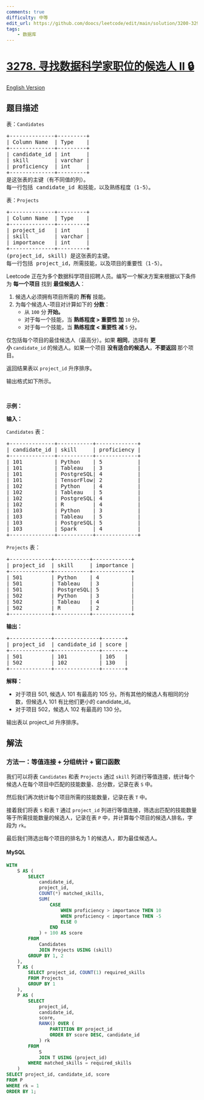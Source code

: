 ```yaml
---
comments: true
difficulty: 中等
edit_url: https://github.com/doocs/leetcode/edit/main/solution/3200-3299/3278.Find%20Candidates%20for%20Data%20Scientist%20Position%20II/README.md
tags:
    - 数据库
---
```


<!-- problem:start -->

# [3278. 寻找数据科学家职位的候选人 II 🔒](https://leetcode.cn/problems/find-candidates-for-data-scientist-position-ii)

[English Version](/solution/3200-3299/3278.Find%20Candidates%20for%20Data%20Scientist%20Position%20II/README_EN.md)

## 题目描述

<!-- description:start -->

<p>表：<font face="monospace"><code>Candidates</code></font></p>

<pre>
+--------------+---------+ 
| Column Name  | Type    | 
+--------------+---------+ 
| candidate_id | int     | 
| skill        | varchar |
| proficiency  | int     |
+--------------+---------+
是这张表的主键（有不同值的列）。 
每一行包括 candidate_id 和技能，以及熟练程度（1-5）。
</pre>

<p>表：<font face="monospace"><code>Projects</code></font></p>

<pre>
+--------------+---------+ 
| Column Name  | Type    | 
+--------------+---------+ 
| project_id   | int     | 
| skill        | varchar |
| importance   | int     |
+--------------+---------+
(project_id, skill) 是这张表的主键。
每一行包括 project_id，所需技能，以及项目的重要性（1-5）。
</pre>

<p>Leetcode 正在为多个数据科学项目招聘人员。编写一个解决方案来根据以下条件为 <strong>每一个项目</strong> 找到 <strong>最佳候选人</strong>：</p>

<ol>
	<li>候选人必须拥有项目所需的 <strong>所有</strong>&nbsp;技能。</li>
	<li>为每个候选人-项目对计算如下的 <strong>分数</strong>：
	<ul>
		<li>从&nbsp;<code>100</code>&nbsp;分<strong>&nbsp;开始。</strong></li>
		<li>对于每一个技能，当 <b>熟练程度 &gt; 重要性 加</b>&nbsp;<code>10</code>&nbsp;分。</li>
		<li>对于每一个技能，当&nbsp;<strong>熟练程度 &lt; 重要性 减</strong>&nbsp;<code>5</code>&nbsp;分。</li>
	</ul>
	</li>
</ol>

<p>仅包括每个项目的最佳候选人（最高分）。如果 <strong>相同</strong>，选择有 <strong>更小</strong>&nbsp;<code>candidate_id</code>&nbsp;的候选人。如果一个项目 <strong>没有适合的候选人</strong>，<strong>不要返回 </strong>那个项目。</p>

<p>返回结果表以&nbsp;<code>project_id</code>&nbsp;升序排序。</p>

<p>输出格式如下所示。</p>

<p>&nbsp;</p>

<p><strong class="example">示例：</strong></p>

<div class="example-block">
<p><strong>输入：</strong></p>

<p><code>Candidates</code> 表：</p>

<pre class="example-io">
+--------------+-----------+-------------+
| candidate_id | skill     | proficiency |
+--------------+-----------+-------------+
| 101          | Python    | 5           |
| 101          | Tableau   | 3           |
| 101          | PostgreSQL| 4           |
| 101          | TensorFlow| 2           |
| 102          | Python    | 4           |
| 102          | Tableau   | 5           |
| 102          | PostgreSQL| 4           |
| 102          | R         | 4           |
| 103          | Python    | 3           |
| 103          | Tableau   | 5           |
| 103          | PostgreSQL| 5           |
| 103          | Spark     | 4           |
+--------------+-----------+-------------+
</pre>

<p><code>Projects</code> 表：</p>

<pre class="example-io">
+-------------+-----------+------------+
| project_id  | skill     | importance |
+-------------+-----------+------------+
| 501         | Python    | 4          |
| 501         | Tableau   | 3          |
| 501         | PostgreSQL| 5          |
| 502         | Python    | 3          |
| 502         | Tableau   | 4          |
| 502         | R         | 2          |
+-------------+-----------+------------+
</pre>

<p><strong>输出：</strong></p>

<pre class="example-io">
+-------------+--------------+-------+
| project_id  | candidate_id | score |
+-------------+--------------+-------+
| 501         | 101          | 105   |
| 502         | 102          | 130   |
+-------------+--------------+-------+
</pre>

<p><strong>解释：</strong></p>

<ul>
	<li>对于项目 501, 候选人 101 有最高的 105 分。所有其他的候选人有相同的分数，但候选人 101 有比他们更小的 candidate_id。</li>
	<li>对于项目 502，候选人&nbsp;102 有最高的 130&nbsp;分。</li>
</ul>

<p>输出表以 project_id 升序排序。</p>
</div>

<!-- description:end -->

## 解法

<!-- solution:start -->

### 方法一：等值连接 + 分组统计 + 窗口函数

我们可以将表 `Candidates` 和表 `Projects` 通过 `skill` 列进行等值连接，统计每个候选人在每个项目中匹配的技能数量、总分数，记录在表 `S` 中。

然后我们再次统计每个项目所需的技能数量，记录在表 `T` 中。

接着我们将表 `S` 和表 `T` 通过 `project_id` 列进行等值连接，筛选出匹配的技能数量等于所需技能数量的候选人，记录在表 `P` 中，并计算每个项目的候选人排名，字段为 `rk`。

最后我们筛选出每个项目的排名为 1 的候选人，即为最佳候选人。

<!-- tabs:start -->

#### MySQL

```sql
WITH
    S AS (
        SELECT
            candidate_id,
            project_id,
            COUNT(*) matched_skills,
            SUM(
                CASE
                    WHEN proficiency > importance THEN 10
                    WHEN proficiency < importance THEN -5
                    ELSE 0
                END
            ) + 100 AS score
        FROM
            Candidates
            JOIN Projects USING (skill)
        GROUP BY 1, 2
    ),
    T AS (
        SELECT project_id, COUNT(1) required_skills
        FROM Projects
        GROUP BY 1
    ),
    P AS (
        SELECT
            project_id,
            candidate_id,
            score,
            RANK() OVER (
                PARTITION BY project_id
                ORDER BY score DESC, candidate_id
            ) rk
        FROM
            S
            JOIN T USING (project_id)
        WHERE matched_skills = required_skills
    )
SELECT project_id, candidate_id, score
FROM P
WHERE rk = 1
ORDER BY 1;
```

<!-- tabs:end -->

<!-- solution:end -->

<!-- problem:end -->
